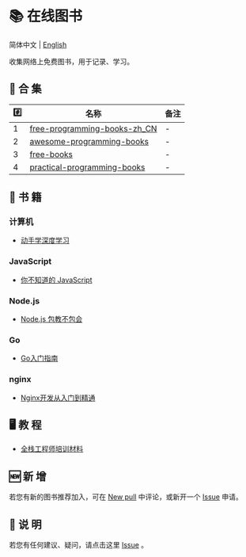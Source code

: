 # 📚 在线图书

简体中文 | [English](./README_EN.md)

收集网络上免费图书，用于记录、学习。

## 📒 合 集

| #️⃣   | 名称                                  | 备注 |
| --- | ------------------------------------- | ---- |
| 1   | [free-programming-books-zh_CN][all01] | -    |
| 2   | [awesome-programming-books][all02]    | -    |
| 3   | [free-books][all03]                   | -    |
| 4   | [practical-programming-books][all04]  | -    |

## 📃 书 籍

### 计算机
- [动手学深度学习][com01]

### JavaScript
- [你不知道的 JavaScript][js01]

### Node.js
- [Node.js 包教不包会][node01]

### Go
- [Go入门指南][go01]

### nginx
- [Nginx开发从入门到精通][ngx01]

## 🖥 教 程
- [全栈工程师培训材料][jc01]

## 🆕 新 增

若您有新的图书推荐加入，可在 [New pull](https://github.com/online-books/contents/issues/1) 中评论，或新开一个 [Issue](https://github.com/online-books/contents/issues/new) 申请。

## 💭 说 明

若您有任何建议、疑问，请点击这里 [Issue](https://github.com/online-books/contents/issues) 。


<!-- Collection link  -->
[all01]:https://github.com/online-books/free-programming-books-zh_CN
[all02]:https://github.com/online-books/awesome-programming-books
[all03]:https://github.com/online-books/free-books
[all04]:https://github.com/online-books/practical-programming-books

<!-- Book link -->
[com01]:https://github.com/online-books/d2l-zh
[js01]:https://github.com/online-books/You-Dont-Know-JS
[node01]:https://github.com/online-books/node-lessons
[go01]:https://github.com/online-books/the-way-to-go_ZH_CN
[ngx01]:https://github.com/online-books/nginx-book

<!-- Study link -->
[jc01]:https://github.com/online-books/jstraining